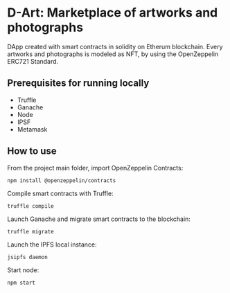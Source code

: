 # D-Art: Marketplace of artworks and photographs 
DApp created with smart contracts in solidity on Etherum blockchain. Every artworks and photographs is modeled as NFT, by using the OpenZeppelin ERC721 Standard.
## Prerequisites for running locally
- Truffle
- Ganache
- Node
- IPSF
- Metamask
## How to use
From the project main folder, 
import OpenZeppelin Contracts:
```
npm install @openzeppelin/contracts
```
Compile smart contracts with Truffle:
```
truffle compile
```
Launch Ganache and migrate smart contracts to the blockchain:
```
truffle migrate
```
Launch the IPFS local instance:
```
jsipfs daemon 
```
Start node:
```
npm start 
```
